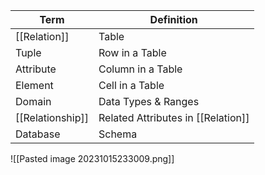 | Term             | Definition                         |
| ---------------- | ---------------------------------- |
| [[Relation]]     | Table                              |
| Tuple            | Row in a Table                     |
| Attribute        | Column in a Table                  |
| Element          | Cell in a Table                    |
| Domain           | Data Types & Ranges                |
| [[Relationship]] | Related Attributes in [[Relation]] |
| Database         | Schema                             |
![[Pasted image 20231015233009.png]]
